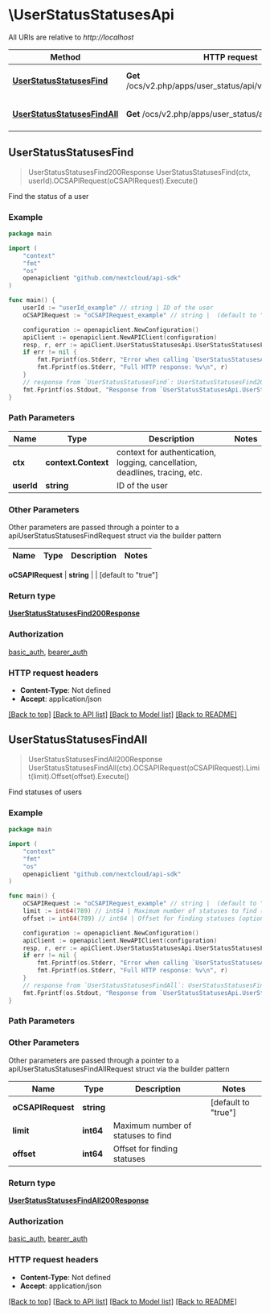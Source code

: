 # \UserStatusStatusesApi

All URIs are relative to *http://localhost*

Method | HTTP request | Description
------------- | ------------- | -------------
[**UserStatusStatusesFind**](UserStatusStatusesApi.md#UserStatusStatusesFind) | **Get** /ocs/v2.php/apps/user_status/api/v1/statuses/{userId} | Find the status of a user
[**UserStatusStatusesFindAll**](UserStatusStatusesApi.md#UserStatusStatusesFindAll) | **Get** /ocs/v2.php/apps/user_status/api/v1/statuses | Find statuses of users



## UserStatusStatusesFind

> UserStatusStatusesFind200Response UserStatusStatusesFind(ctx, userId).OCSAPIRequest(oCSAPIRequest).Execute()

Find the status of a user

### Example

```go
package main

import (
    "context"
    "fmt"
    "os"
    openapiclient "github.com/nextcloud/api-sdk"
)

func main() {
    userId := "userId_example" // string | ID of the user
    oCSAPIRequest := "oCSAPIRequest_example" // string |  (default to "true")

    configuration := openapiclient.NewConfiguration()
    apiClient := openapiclient.NewAPIClient(configuration)
    resp, r, err := apiClient.UserStatusStatusesApi.UserStatusStatusesFind(context.Background(), userId).OCSAPIRequest(oCSAPIRequest).Execute()
    if err != nil {
        fmt.Fprintf(os.Stderr, "Error when calling `UserStatusStatusesApi.UserStatusStatusesFind``: %v\n", err)
        fmt.Fprintf(os.Stderr, "Full HTTP response: %v\n", r)
    }
    // response from `UserStatusStatusesFind`: UserStatusStatusesFind200Response
    fmt.Fprintf(os.Stdout, "Response from `UserStatusStatusesApi.UserStatusStatusesFind`: %v\n", resp)
}
```

### Path Parameters


Name | Type | Description  | Notes
------------- | ------------- | ------------- | -------------
**ctx** | **context.Context** | context for authentication, logging, cancellation, deadlines, tracing, etc.
**userId** | **string** | ID of the user | 

### Other Parameters

Other parameters are passed through a pointer to a apiUserStatusStatusesFindRequest struct via the builder pattern


Name | Type | Description  | Notes
------------- | ------------- | ------------- | -------------

 **oCSAPIRequest** | **string** |  | [default to &quot;true&quot;]

### Return type

[**UserStatusStatusesFind200Response**](UserStatusStatusesFind200Response.md)

### Authorization

[basic_auth](../README.md#basic_auth), [bearer_auth](../README.md#bearer_auth)

### HTTP request headers

- **Content-Type**: Not defined
- **Accept**: application/json

[[Back to top]](#) [[Back to API list]](../README.md#documentation-for-api-endpoints)
[[Back to Model list]](../README.md#documentation-for-models)
[[Back to README]](../README.md)


## UserStatusStatusesFindAll

> UserStatusStatusesFindAll200Response UserStatusStatusesFindAll(ctx).OCSAPIRequest(oCSAPIRequest).Limit(limit).Offset(offset).Execute()

Find statuses of users

### Example

```go
package main

import (
    "context"
    "fmt"
    "os"
    openapiclient "github.com/nextcloud/api-sdk"
)

func main() {
    oCSAPIRequest := "oCSAPIRequest_example" // string |  (default to "true")
    limit := int64(789) // int64 | Maximum number of statuses to find (optional)
    offset := int64(789) // int64 | Offset for finding statuses (optional)

    configuration := openapiclient.NewConfiguration()
    apiClient := openapiclient.NewAPIClient(configuration)
    resp, r, err := apiClient.UserStatusStatusesApi.UserStatusStatusesFindAll(context.Background()).OCSAPIRequest(oCSAPIRequest).Limit(limit).Offset(offset).Execute()
    if err != nil {
        fmt.Fprintf(os.Stderr, "Error when calling `UserStatusStatusesApi.UserStatusStatusesFindAll``: %v\n", err)
        fmt.Fprintf(os.Stderr, "Full HTTP response: %v\n", r)
    }
    // response from `UserStatusStatusesFindAll`: UserStatusStatusesFindAll200Response
    fmt.Fprintf(os.Stdout, "Response from `UserStatusStatusesApi.UserStatusStatusesFindAll`: %v\n", resp)
}
```

### Path Parameters



### Other Parameters

Other parameters are passed through a pointer to a apiUserStatusStatusesFindAllRequest struct via the builder pattern


Name | Type | Description  | Notes
------------- | ------------- | ------------- | -------------
 **oCSAPIRequest** | **string** |  | [default to &quot;true&quot;]
 **limit** | **int64** | Maximum number of statuses to find | 
 **offset** | **int64** | Offset for finding statuses | 

### Return type

[**UserStatusStatusesFindAll200Response**](UserStatusStatusesFindAll200Response.md)

### Authorization

[basic_auth](../README.md#basic_auth), [bearer_auth](../README.md#bearer_auth)

### HTTP request headers

- **Content-Type**: Not defined
- **Accept**: application/json

[[Back to top]](#) [[Back to API list]](../README.md#documentation-for-api-endpoints)
[[Back to Model list]](../README.md#documentation-for-models)
[[Back to README]](../README.md)

